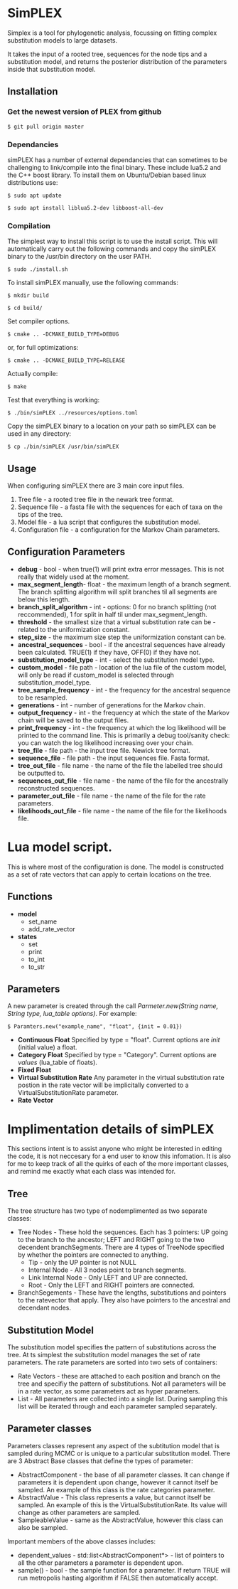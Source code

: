 # SimPLEX
Simplex is a tool for phylogenetic analysis, focussing on fitting complex substitution models to large datasets.

It takes the input of a rooted tree, sequences for the node tips and a substitution model, and returns the posterior distribution of the parameters inside that substitution model.

## Installation

### Get the newest version of PLEX from github

	$ git pull origin master

### Dependancies
simPLEX has a number of external dependancies that can sometimes to be challenging to link/compile into the final binary. These include lua5.2 and the C++ boost library. To install them on Ubuntu/Debian based linux distributions use:

	$ sudo apt update
	
	$ sudo apt install liblua5.2-dev libboost-all-dev
	
### Compilation
The simplest way to install this script is to use the install script. This will automatically carry out the following commands and copy the simPLEX binary to the /usr/bin directory on the user PATH.

	$ sudo ./install.sh
	
To install simPLEX manually, use the following commands: 

	$ mkdir build
	
	$ cd build/

Set compiler options.

	$ cmake .. -DCMAKE_BUILD_TYPE=DEBUG	

or, for full optimizations:
	
	$ cmake .. -DCMAKE_BUILD_TYPE=RELEASE

Actually compile:

	$ make
	
Test that everything is working:

	$ ./bin/simPLEX ../resources/options.toml
	
Copy the simPLEX binary to a location on your path so simPLEX can be used in any directory:

	$ cp ./bin/simPLEX /usr/bin/simPLEX

## Usage

When configuring simPLEX there are 3 main core input files.

1. Tree file - a rooted tree file in the newark tree format.
2. Sequence file - a fasta file with the sequences for each of taxa on the tips of the tree.
3. Model file - a lua script that configures the substitution model.
4. Configuration file - a configuration for the Markov Chain parameters.

## Configuration Parameters

* **debug** - bool - when true(1) will print extra error messages. This is not really that widely used at the moment.
* **max_segment_length**- float - the maximum length of a branch segment. The branch splitting algorithm will split branches til all segments are below this length.
* **branch_split_algorithm** - int - options: 0 for no branch splitting (not reccommended), 1 for split in half til under max_segment_length.
* **threshold** - the smallest size that a virtual substitution rate can be - related to the uniformization constant.
* **step_size** - the maximum size step the uniformization constant can be.
* **ancestral_sequences** - bool - if the ancestral sequences have already been calculated. TRUE(1) if they have, OFF(0) if they have not.
* **substitution_model_type** - int - select the substitution model type.
* **custom_model** - file path - location of the lua file of the custom model, will only be read if custom_model is selected through substitution_model_type.
* **tree_sample_frequency** - int - the frequency for the ancestral sequence to be resampled.
* **generations** - int - number of generations for the Markov chain.
* **output_frequency** - int - the frequency at which the state of the Markov chain will be saved to the output files.
* **print_frequency** - int - the frequency at which the log likelihood will be printed to the command line. This is primarily a debug tool/sanity check: you can watch the log likelihood increasing over your chain.
* **tree_file** - file path - the input tree file. Newick tree format.
* **sequence_file** - file path - the input sequences file. Fasta format.
* **tree_out_file** - file name - the name of the file the labelled tree should be outputted to.
* **sequences_out_file** - file name - the name of the file for the ancestrally reconstructed sequences.
* **parameter_out_file** - file name - the name of the file for the rate parameters.
* **likelihoods_out_file** - file name - the name of the file for the likelihoods file.

# Lua model script.

This is where most of the configuration is done. The model is constructed as a set of rate vectors that can apply to certain locations on the tree.

## Functions
* **model**
  * set_name
  * add_rate_vector
* **states**
  * set
  * print
  * to_int
  * to_str
  
## Parameters
A new parameter is created through the call *Parmeter.new(String name, String type, lua_table options)*. For example:

	$ Paramters.new("example_name", "float", {init = 0.01})
	
* **Continuous Float** Specified by type = "float". Current options are *init* (initial value) a float.
* **Category Float** Specified by type = "Category". Current options are *values* (lua_table of floats).
* **Fixed Float**
* **Virtual Substitution Rate** Any parameter in the virtual substitution rate postion in the rate vector will be implicitally converted to a VirtualSubstitutionRate parameter.
* **Rate Vector** 

# Implimentation details of simPLEX

This sections intent is to assist anyone who might be interested in editing the code, it is not neccesary for a end user to know this infomation. It is also for me to keep track of all the quirks of each of the more important classes, and remind me exactly what each class was intended for.

## Tree
The tree structure has two type of nodemplimented as two separate classes:

* Tree Nodes - These hold the sequences. Each has 3 pointers: UP going to the branch to the ancestor; LEFT and RIGHT going to the two decendent branchSegments. There are 4 types of TreeNode specified by whether the pointers are connected to anything.
  * Tip - only the UP pointer is not NULL
  * Internal Node - All 3 nodes point to branch segments.
  * Link Internal Node - Only LEFT and UP are connected.
  * Root - Only the LEFT and RIGHT pointers are connected.
* BranchSegements - These have the lengths, substitutions and pointers to the ratevector that apply. They also have pointers to the ancestral and decendant nodes.

## Substitution Model
The substitution model specifies the pattern of substitutions across the tree. At ts simplest the substitution model manages the set of rate parameters. The rate parameters are sorted into two sets of containers:

* Rate Vectors - these are attached to each position and branch on the tree and specifiy the pattern of substitutions. Not all parameters will be in a rate vector, as some parameters act as hyper parameters.
* List - All parameters are collected into a single list. During sampling this list will be iterated through and each parameter sampled separately.

## Parameter classes
Parameters classes represent any aspect of the subtitution model that is sampled during MCMC or is unique to a particular substitution model. There are 3 Abstract Base classes that define the types of parameter:

* AbstractComponent - the base of all parameter classes. It can change if parameters it is dependent upon change, however it cannot itself be sampled. An example of this class is the rate categories parameter.
* AbstractValue - This class represents a value, but cannot itself be sampled. An example of this is the VirtualSubstitutionRate. Its value will change as other parameters are sampled.
* SampleableValue - same as the AbstractValue, however this class can also be sampled.

Important members of the above classes includes:

* dependent_values - std::list<AbstractComponent*> - list of pointers to all the other parameters a parameter is dependent upon.
* sample() - bool - the sample function for a parameter. If return TRUE will run metropolis hasting algorithm if FALSE then automatically accept.
